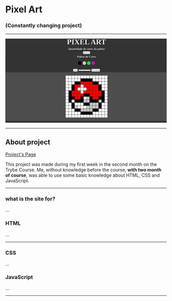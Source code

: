 # Pixel Art

### (Constantly changing project)

---

![Project's Image](./img/project-image.jpeg)

---

## About project

[Project's Page](https://murilo-rainho.github.io/Pixel-Art/)

This project was made during my first week in the second month on the Trybe Course. Me, without knowledge before the course, **with two month of course**, was able to use some basic knowledge about HTML, CSS and JavaScript.

---

### what is the site for?

...

### HTML

...

---

### CSS

...

### JavaScript

...

---
